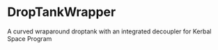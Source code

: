 # DropTankWrapper
A curved wraparound droptank with an integrated decoupler for Kerbal Space Program
